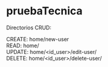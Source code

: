 # pruebaTecnica

Directorios CRUD:

CREATE: home/new-user <br>
READ: home/ <br>
UPDATE: home/<id_user>/edit-user/ <br>
DELETE: home/<id_user>/delete-user/ <br>
